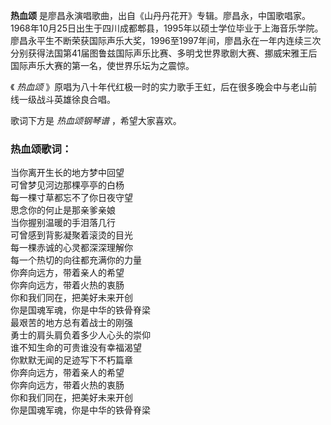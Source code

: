 

**热血颂**
是廖昌永演唱歌曲，出自《山丹丹花开》专辑。廖昌永，中国歌唱家。1968年10月25日出生于四川成都郫县，1995年以硕士学位毕业于上海音乐学院。廖昌永平生不断荣获国际声乐大奖，1996至1997年间，廖昌永在一年内连续三次分别获得法国第41届图鲁兹国际声乐比赛、多明戈世界歌剧大赛、挪威宋雅王后国际声乐大赛的第一名，使世界乐坛为之震惊。

  
《 _热血颂_ 》原唱为八十年代红极一时的实力歌手王虹，后在很多晚会中与老山前线一级战斗英雄徐良合唱。

  
歌词下方是 _热血颂钢琴谱_ ，希望大家喜欢。

### 热血颂歌词：

当你离开生长的地方梦中回望  
可曾梦见河边那棵亭亭的白杨  
每一棵寸草都忘不了你日夜守望  
思念你的何止是那亲爹亲娘  
当你握别温暖的手泪落几行  
可曾感到背影凝聚着滚烫的目光  
每一棵赤诚的心灵都深深理解你  
每一个热切的向往都充满你的力量  
你奔向远方，带着亲人的希望  
你奔向远方，带着火热的衷肠  
你和我们同在，把美好未来开创  
你是国魂军魂，你是中华的铁骨脊梁  
最艰苦的地方总有着战士的刚强  
勇士的肩头肩负着多少人心头的崇仰  
谁不知生命的可贵谁没有幸福渴望  
你默默无闻的足迹写下不朽篇章  
你奔向远方，带着亲人的希望  
你奔向远方，带着火热的衷肠  
你和我们同在，把美好未来开创  
你是国魂军魂，你是中华的铁骨脊梁

